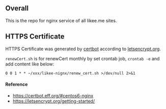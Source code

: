## Overall
This is the repo for nginx service of all likee.me sites.

## HTTPS Certificate
HTTPS Certificate was generated by [certbot](https://certbot.eff.org/) according to [letsencrypt.org](https://letsencrypt.org/).

`renewCert.sh` is for renewCert monthly by set crontab job, `crontab -e` and add content like below:
```
0 0 1 * * ~/xxx/likee-nignx/renew_cert.sh >/dev/null 2>&1
```


#### Reference
- https://certbot.eff.org/#centos6-nginx
- https://letsencrypt.org/getting-started/

